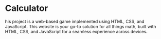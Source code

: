 # Calculator
his project is a web-based game implemented using HTML, CSS, and JavaScript. This website is your go-to solution for all things math, built with HTML, CSS, and JavaScript for a seamless experience across devices.
